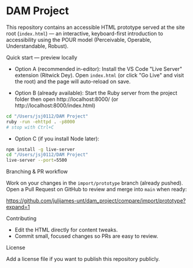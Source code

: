 # DAM Project

This repository contains an accessible HTML prototype served at the site root (`index.html`) — an interactive, keyboard-first introduction to accessibility using the POUR model (Perceivable, Operable, Understandable, Robust).

Quick start — preview locally

- Option A (recommended in-editor): Install the VS Code "Live Server" extension (Ritwick Dey). Open `index.html` (or click "Go Live" and visit the root) and the page will auto-reload on save.

- Option B (already available): Start the Ruby server from the project folder then open http://localhost:8000/ (or http://localhost:8000/index.html)

```bash
cd "/Users/jsj0112/DAM Project"
ruby -run -ehttpd . -p8000
# stop with Ctrl+C
```

- Option C (if you install Node later):
```bash
npm install -g live-server
cd "/Users/jsj0112/DAM Project"
live-server --port=5500
```

Branching & PR workflow

Work on your changes in the `import/prototype` branch (already pushed). Open a Pull Request on GitHub to review and merge into `main` when ready:

https://github.com/julijames-unt/dam_project/compare/import/prototype?expand=1

Contributing

- Edit the HTML directly for content tweaks.
- Commit small, focused changes so PRs are easy to review.

License

Add a license file if you want to publish this repository publicly.
